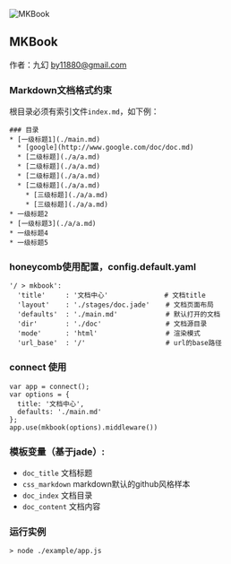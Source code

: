 ![MKBook](http://gtms02.alicdn.com/tps/i2/TB1aiz1HXXXXXbxXXXX2SziLXXX-266-69.png)

MKBook
---------
作者：九幻 <by11880@gmail.com>

### Markdown文档格式约束 

根目录必须有索引文件`index.md`，如下例：

```
### 目录
* [一级标题1](./main.md)
  * [google](http://www.google.com/doc/doc.md)
  * [二级标题](./a/a.md)
  * [二级标题](./a/a.md)
  * [二级标题](./a/a.md)
  * [二级标题](./a/a.md)
    * [三级标题](./a/a.md)
    * [三级标题](./a/a.md)
* 一级标题2
* [一级标题3](./a/a.md)
* 一级标题4
* 一级标题5
```

### honeycomb使用配置，config.default.yaml

```
'/ > mkbook':
  'title'     : '文档中心'              # 文档title
  'layout'    : './stages/doc.jade'    # 文档页面布局
  'defaults'  : './main.md'            # 默认打开的文档
  'dir'       : './doc'                # 文档源目录
  'mode'      : 'html'                 # 渲染模式
  'url_base'  : '/'                    # url的base路径
```

### connect 使用

```
var app = connect();
var options = {
  title: '文档中心',
  defaults: './main.md'
};
app.use(mkbook(options).middleware())
```

### 模板变量（基于jade）:

- `doc_title` 文档标题
- `css_markdown` markdown默认的github风格样本
- `doc_index` 文档目录
- `doc_content` 文档内容

###  运行实例

`> node ./example/app.js`

